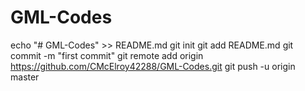 # GML-Codes
echo "# GML-Codes" >> README.md
git init
git add README.md
git commit -m "first commit"
git remote add origin https://github.com/CMcElroy42288/GML-Codes.git
git push -u origin master
